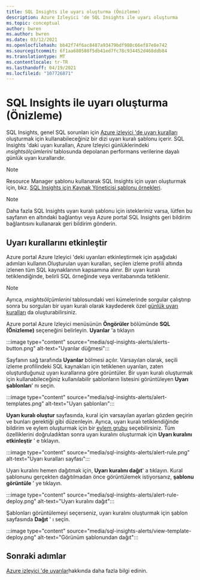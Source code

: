 ```yaml
---
title: SQL Insights ile uyarı oluşturma (Önizleme)
description: Azure Izleyici 'de SQL Insights ile uyarı oluşturma
ms.topic: conceptual
author: bwren
ms.author: bwren
ms.date: 03/12/2021
ms.openlocfilehash: bb42f74f6ac8487a93479bdf980c66ef87e8e742
ms.sourcegitcommit: 6f1aa680588f5db41ed7fc78c934452d468ddb84
ms.translationtype: MT
ms.contentlocale: tr-TR
ms.lasthandoff: 04/19/2021
ms.locfileid: "107726871"
---
```

# <a name="create-alerts-with-sql-insights-preview"></a>SQL Insights ile uyarı oluşturma (Önizleme)
SQL Insights, genel SQL sorunları için [Azure izleyici 'de uyarı kuralları](../alert/../alerts/alerts-overview.md) oluşturmak için kullanabileceğiniz bir dizi uyarı kuralı şablonu içerir. SQL Insights 'daki uyarı kuralları, Azure Izleyici günlüklerindeki *ınsightsölçümlerini* tablosunda depolanan performans verilerine dayalı günlük uyarı kurallarıdır.  

> [!NOTE]
> Resource Manager şablonu kullanarak SQL Insights için uyarı oluşturmak için, bkz. [SQL Insights için Kaynak Yöneticisi şablonu örnekleri](resource-manager-sql-insights.md#create-an-alert-rule-for-sql-insights).


> [!NOTE]
> Daha fazla SQL Insights uyarı kuralı şablonu için istekleriniz varsa, lütfen bu sayfanın en altındaki bağlantıyı veya Azure portal SQL Insights geri bildirim bağlantısını kullanarak geri bildirim gönderin.

## <a name="enable-alert-rules"></a>Uyarı kurallarını etkinleştir 
Azure portal Azure Izleyici 'deki uyarıları etkinleştirmek için aşağıdaki adımları kullanın.Oluşturulan uyarı kuralları, seçilen izleme profili altında izlenen tüm SQL kaynaklarının kapsamına alınır.  Bir uyarı kuralı tetiklendiğinde, belirli SQL örneğinde veya veritabanında tetiklenir.

> [!NOTE]
> Ayrıca, *ınsightsölçümlerini* tablosundaki veri kümelerinde sorgular çalıştırıp sonra bu sorguları bir uyarı kuralı olarak kaydederek özel [günlük uyarı kuralları](../alerts/alerts-log.md) da oluşturabilirsiniz. 

Azure portal Azure Izleyici menüsünün **Öngörüler** bölümünde **SQL (Önizleme)** seçeneğini belirleyin. **Uyarılar** 'a tıklayın

:::image type="content" source="media/sql-insights-alerts/alerts-button.png" alt-text="Uyarılar düğmesi":::

Sayfanın sağ tarafında **Uyarılar** bölmesi açılır. Varsayılan olarak, seçili izleme profilindeki SQL kaynakları için tetiklenen uyarıları, zaten oluşturduğunuz uyarı kurallarına göre görüntüler. Bir uyarı kuralı oluşturmak için kullanabileceğiniz kullanılabilir şablonların listesini görüntüleyen **Uyarı şablonları**' nı seçin.

:::image type="content" source="media/sql-insights-alerts/alert-templates.png" alt-text="Uyarı şablonları":::

**Uyarı kuralı oluştur** sayfasında, kural için varsayılan ayarları gözden geçirin ve bunları gerektiği gibi düzenleyin. Ayrıca, uyarı kuralı tetiklendiğinde bildirim ve eylem oluşturmak için bir [eylem grubu](../alerts/action-groups.md) seçebilirsiniz. Tüm özelliklerini doğruladıktan sonra uyarı kuralını oluşturmak için **Uyarı kuralını etkinleştir** ' e tıklayın.


:::image type="content" source="media/sql-insights-alerts/alert-rule.png" alt-text="Uyarı kuralları sayfası":::

Uyarı kuralını hemen dağıtmak için, **Uyarı kuralını dağıt**' a tıklayın. Kural şablonunu gerçekten dağıtılmadan önce görüntülemek istiyorsanız, **şablonu görüntüle** ' ye tıklayın.

:::image type="content" source="media/sql-insights-alerts/alert-rule-deploy.png" alt-text="Uyarı kuralını dağıt":::

Şablonları görüntülemeyi seçerseniz, uyarı kuralını oluşturmak için şablon sayfasında **Dağıt** ' ı seçin.

:::image type="content" source="media/sql-insights-alerts/view-template-deploy.png" alt-text="Görünüm şablonundan dağıt":::


## <a name="next-steps"></a>Sonraki adımlar

[Azure izleyici 'de uyarılar](../alerts/alerts-overview.md)hakkında daha fazla bilgi edinin.


